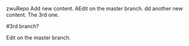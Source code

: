 zwuRepo
Add new content. 
AEdit on the master branch. 
dd another new content. 
The 3rd one.

#3rd branch? 

Edit on the master branch. 
